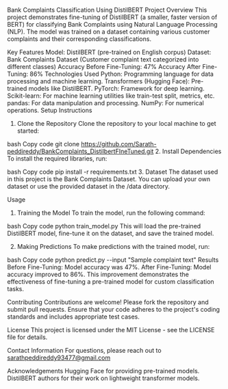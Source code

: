 Bank Complaints Classification Using DistilBERT
Project Overview
This project demonstrates fine-tuning of DistilBERT (a smaller, faster version of BERT) for classifying Bank Complaints using Natural Language Processing (NLP). The model was trained on a dataset containing various customer complaints and their corresponding classifications.

Key Features
Model: DistilBERT (pre-trained on English corpus)
Dataset: Bank Complaints Dataset (Customer complaint text categorized into different classes)
Accuracy Before Fine-Tuning: 47%
Accuracy After Fine-Tuning: 86%
Technologies Used
Python: Programming language for data processing and machine learning.
Transformers (Hugging Face): Pre-trained models like DistilBERT.
PyTorch: Framework for deep learning.
Scikit-learn: For machine learning utilities like train-test split, metrics, etc.
pandas: For data manipulation and processing.
NumPy: For numerical operations.
Setup Instructions
1. Clone the Repository
Clone the repository to your local machine to get started:

bash
Copy code
git clone https://github.com/Sarath-peddireddy/BankComplaints_DistilbertFIneTuned.git
2. Install Dependencies
To install the required libraries, run:

bash
Copy code
pip install -r requirements.txt
3. Dataset
The dataset used in this project is the Bank Complaints Dataset. You can upload your own dataset or use the provided dataset in the /data directory.

Usage
1. Training the Model
To train the model, run the following command:

bash
Copy code
python train_model.py
This will load the pre-trained DistilBERT model, fine-tune it on the dataset, and save the trained model.

2. Making Predictions
To make predictions with the trained model, run:

bash
Copy code
python predict.py --input "Sample complaint text"
Results
Before Fine-Tuning: Model accuracy was 47%.
After Fine-Tuning: Model accuracy improved to 86%.
This improvement demonstrates the effectiveness of fine-tuning a pre-trained model for custom classification tasks.

Contributing
Contributions are welcome! Please fork the repository and submit pull requests. Ensure that your code adheres to the project's coding standards and includes appropriate test cases.

License
This project is licensed under the MIT License - see the LICENSE file for details.

Contact Information
For questions, please reach out to sarathpeddireddy93477@gmail.com

Acknowledgements
Hugging Face for providing pre-trained models.
DistilBERT authors for their work on lightweight transformer models.
